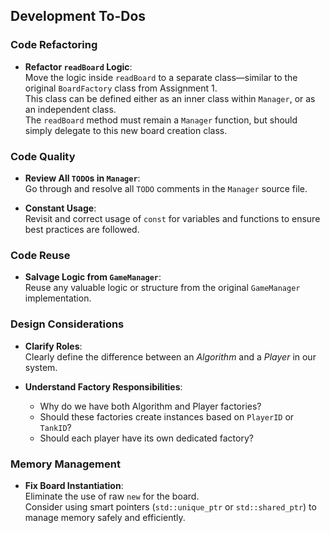   

## Development To-Dos

### Code Refactoring
- **Refactor `readBoard` Logic**:  
  Move the logic inside `readBoard` to a separate class—similar to the original `BoardFactory` class from Assignment 1.  
  This class can be defined either as an inner class within `Manager`, or as an independent class.  
  The `readBoard` method must remain a `Manager` function, but should simply delegate to this new board creation class.

### Code Quality
- **Review All `TODO`s in `Manager`**:  
  Go through and resolve all `TODO` comments in the `Manager` source file.

- **Constant Usage**:  
  Revisit and correct usage of `const` for variables and functions to ensure best practices are followed.

### Code Reuse
- **Salvage Logic from `GameManager`**:  
  Reuse any valuable logic or structure from the original `GameManager` implementation.

### Design Considerations
- **Clarify Roles**:  
  Clearly define the difference between an *Algorithm* and a *Player* in our system.

- **Understand Factory Responsibilities**:
  - Why do we have both Algorithm and Player factories?
  - Should these factories create instances based on `PlayerID` or `TankID`?
  - Should each player have its own dedicated factory?

### Memory Management
- **Fix Board Instantiation**:  
  Eliminate the use of raw `new` for the board.  
  Consider using smart pointers (`std::unique_ptr` or `std::shared_ptr`) to manage memory safely and efficiently.
